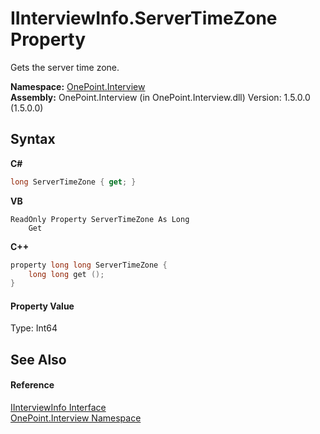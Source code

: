 # IInterviewInfo.ServerTimeZone Property 
 

Gets the server time zone.

**Namespace:**&nbsp;<a href="N_OnePoint_Interview">OnePoint.Interview</a><br />**Assembly:**&nbsp;OnePoint.Interview (in OnePoint.Interview.dll) Version: 1.5.0.0 (1.5.0.0)

## Syntax

**C#**<br />
``` C#
long ServerTimeZone { get; }
```

**VB**<br />
``` VB
ReadOnly Property ServerTimeZone As Long
	Get
```

**C++**<br />
``` C++
property long long ServerTimeZone {
	long long get ();
}
```


#### Property Value
Type: Int64

## See Also


#### Reference
<a href="T_OnePoint_Interview_IInterviewInfo">IInterviewInfo Interface</a><br /><a href="N_OnePoint_Interview">OnePoint.Interview Namespace</a><br />